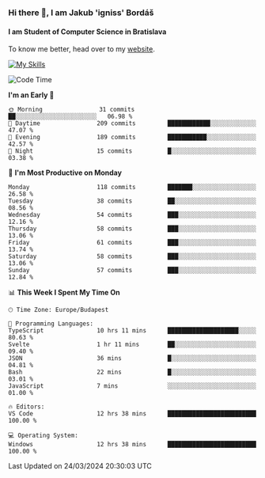 ### Hi there 👋, I am Jakub 'igniss' Bordáš

#### I am Student of Computer Science in Bratislava
To know me better, head over to my [website](https://bordas.sk).

[![My Skills](https://skillicons.dev/icons?i=js,html,css,figma,svelte,java,kotlin,python,postgresql,typescript,nest,nodejs)](https://bordas.sk)


<!--START_SECTION:waka-->
![Code Time](http://img.shields.io/badge/Code%20Time-1%2C445%20hrs%2048%20mins-blue)

**I'm an Early 🐤** 

```text
🌞 Morning                31 commits          ██░░░░░░░░░░░░░░░░░░░░░░░   06.98 % 
🌆 Daytime                209 commits         ████████████░░░░░░░░░░░░░   47.07 % 
🌃 Evening                189 commits         ███████████░░░░░░░░░░░░░░   42.57 % 
🌙 Night                  15 commits          █░░░░░░░░░░░░░░░░░░░░░░░░   03.38 % 
```
📅 **I'm Most Productive on Monday** 

```text
Monday                   118 commits         ███████░░░░░░░░░░░░░░░░░░   26.58 % 
Tuesday                  38 commits          ██░░░░░░░░░░░░░░░░░░░░░░░   08.56 % 
Wednesday                54 commits          ███░░░░░░░░░░░░░░░░░░░░░░   12.16 % 
Thursday                 58 commits          ███░░░░░░░░░░░░░░░░░░░░░░   13.06 % 
Friday                   61 commits          ███░░░░░░░░░░░░░░░░░░░░░░   13.74 % 
Saturday                 58 commits          ███░░░░░░░░░░░░░░░░░░░░░░   13.06 % 
Sunday                   57 commits          ███░░░░░░░░░░░░░░░░░░░░░░   12.84 % 
```


📊 **This Week I Spent My Time On** 

```text
🕑︎ Time Zone: Europe/Budapest

💬 Programming Languages: 
TypeScript               10 hrs 11 mins      ████████████████████░░░░░   80.63 % 
Svelte                   1 hr 11 mins        ██░░░░░░░░░░░░░░░░░░░░░░░   09.40 % 
JSON                     36 mins             █░░░░░░░░░░░░░░░░░░░░░░░░   04.81 % 
Bash                     22 mins             █░░░░░░░░░░░░░░░░░░░░░░░░   03.01 % 
JavaScript               7 mins              ░░░░░░░░░░░░░░░░░░░░░░░░░   01.00 % 

🔥 Editors: 
VS Code                  12 hrs 38 mins      █████████████████████████   100.00 % 

💻 Operating System: 
Windows                  12 hrs 38 mins      █████████████████████████   100.00 % 
```


 Last Updated on 24/03/2024 20:30:03 UTC
<!--END_SECTION:waka-->
